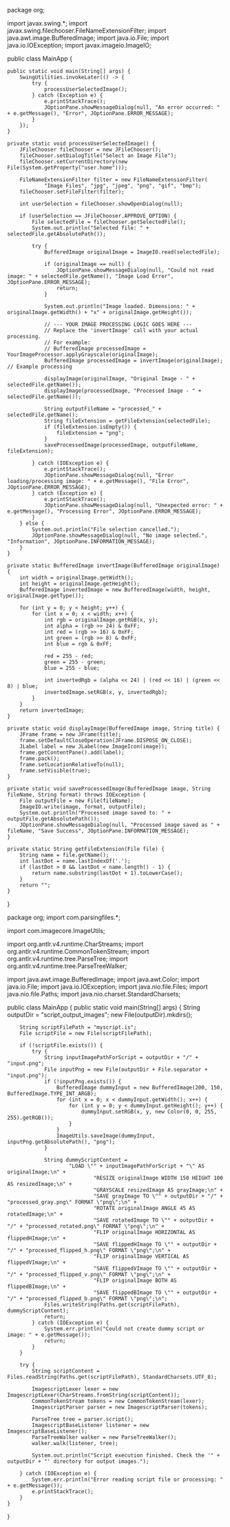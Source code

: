 package org;

import javax.swing.*;
import javax.swing.filechooser.FileNameExtensionFilter;
import java.awt.image.BufferedImage;
import java.io.File;
import java.io.IOException;
import javax.imageio.ImageIO;

public class MainApp {

    public static void main(String[] args) {
        SwingUtilities.invokeLater(() -> {
            try {
                processUserSelectedImage();
            } catch (Exception e) {
                e.printStackTrace();
                JOptionPane.showMessageDialog(null, "An error occurred: " + e.getMessage(), "Error", JOptionPane.ERROR_MESSAGE);
            }
        });
    }

    private static void processUserSelectedImage() {
        JFileChooser fileChooser = new JFileChooser();
        fileChooser.setDialogTitle("Select an Image File");
        fileChooser.setCurrentDirectory(new File(System.getProperty("user.home")));

        FileNameExtensionFilter filter = new FileNameExtensionFilter(
                "Image Files", "jpg", "jpeg", "png", "gif", "bmp");
        fileChooser.setFileFilter(filter);

        int userSelection = fileChooser.showOpenDialog(null);

        if (userSelection == JFileChooser.APPROVE_OPTION) {
            File selectedFile = fileChooser.getSelectedFile();
            System.out.println("Selected file: " + selectedFile.getAbsolutePath());

            try {
                BufferedImage originalImage = ImageIO.read(selectedFile);

                if (originalImage == null) {
                    JOptionPane.showMessageDialog(null, "Could not read image: " + selectedFile.getName(), "Image Load Error", JOptionPane.ERROR_MESSAGE);
                    return;
                }

                System.out.println("Image loaded. Dimensions: " + originalImage.getWidth() + "x" + originalImage.getHeight());

                // --- YOUR IMAGE PROCESSING LOGIC GOES HERE ---
                // Replace the 'invertImage' call with your actual processing.
                // For example:
                // BufferedImage processedImage = YourImageProcessor.applyGrayscale(originalImage);
                BufferedImage processedImage = invertImage(originalImage); // Example processing

                displayImage(originalImage, "Original Image - " + selectedFile.getName());
                displayImage(processedImage, "Processed Image - " + selectedFile.getName());

                String outputFileName = "processed_" + selectedFile.getName();
                String fileExtension = getFileExtension(selectedFile);
                if (fileExtension.isEmpty()) {
                    fileExtension = "png";
                }
                saveProcessedImage(processedImage, outputFileName, fileExtension);

            } catch (IOException e) {
                e.printStackTrace();
                JOptionPane.showMessageDialog(null, "Error loading/processing image: " + e.getMessage(), "File Error", JOptionPane.ERROR_MESSAGE);
            } catch (Exception e) {
                e.printStackTrace();
                JOptionPane.showMessageDialog(null, "Unexpected error: " + e.getMessage(), "Processing Error", JOptionPane.ERROR_MESSAGE);
            }
        } else {
            System.out.println("File selection cancelled.");
            JOptionPane.showMessageDialog(null, "No image selected.", "Information", JOptionPane.INFORMATION_MESSAGE);
        }
    }

    private static BufferedImage invertImage(BufferedImage originalImage) {
        int width = originalImage.getWidth();
        int height = originalImage.getHeight();
        BufferedImage invertedImage = new BufferedImage(width, height, originalImage.getType());

        for (int y = 0; y < height; y++) {
            for (int x = 0; x < width; x++) {
                int rgb = originalImage.getRGB(x, y);
                int alpha = (rgb >> 24) & 0xFF;
                int red = (rgb >> 16) & 0xFF;
                int green = (rgb >> 8) & 0xFF;
                int blue = rgb & 0xFF;

                red = 255 - red;
                green = 255 - green;
                blue = 255 - blue;

                int invertedRgb = (alpha << 24) | (red << 16) | (green << 8) | blue;
                invertedImage.setRGB(x, y, invertedRgb);
            }
        }
        return invertedImage;
    }

    private static void displayImage(BufferedImage image, String title) {
        JFrame frame = new JFrame(title);
        frame.setDefaultCloseOperation(JFrame.DISPOSE_ON_CLOSE);
        JLabel label = new JLabel(new ImageIcon(image));
        frame.getContentPane().add(label);
        frame.pack();
        frame.setLocationRelativeTo(null);
        frame.setVisible(true);
    }

    private static void saveProcessedImage(BufferedImage image, String fileName, String format) throws IOException {
        File outputFile = new File(fileName);
        ImageIO.write(image, format, outputFile);
        System.out.println("Processed image saved to: " + outputFile.getAbsolutePath());
        JOptionPane.showMessageDialog(null, "Processed image saved as " + fileName, "Save Success", JOptionPane.INFORMATION_MESSAGE);
    }

    private static String getFileExtension(File file) {
        String name = file.getName();
        int lastDot = name.lastIndexOf('.');
        if (lastDot > 0 && lastDot < name.length() - 1) {
            return name.substring(lastDot + 1).toLowerCase();
        }
        return "";
    }
}









package org;
import  com.parsingfiles.*;

import com.imagecore.ImageUtils;

import org.antlr.v4.runtime.CharStreams;
import org.antlr.v4.runtime.CommonTokenStream;
import org.antlr.v4.runtime.tree.ParseTree;
import org.antlr.v4.runtime.tree.ParseTreeWalker;

import java.awt.image.BufferedImage;
import java.awt.Color;
import java.io.File;
import java.io.IOException;
import java.nio.file.Files;
import java.nio.file.Paths;
import java.nio.charset.StandardCharsets;

public class MainApp {
public static void main(String[] args) {
String outputDir = "script_output_images";
new File(outputDir).mkdirs();

        String scriptFilePath = "myscript.is";
        File scriptFile = new File(scriptFilePath);

        if (!scriptFile.exists()) {
            try {
                String inputImagePathForScript = outputDir + "/" + "input.png";
                File inputPng = new File(outputDir + File.separator + "input.png");
                if (!inputPng.exists()) {
                    BufferedImage dummyInput = new BufferedImage(200, 150, BufferedImage.TYPE_INT_ARGB);
                    for (int x = 0; x < dummyInput.getWidth(); x++) {
                        for (int y = 0; y < dummyInput.getHeight(); y++) {
                            dummyInput.setRGB(x, y, new Color(0, 0, 255, 255).getRGB());
                        }
                    }
                    ImageUtils.saveImage(dummyInput, inputPng.getAbsolutePath(), "png");
                }

                String dummyScriptContent =
                        "LOAD \"" + inputImagePathForScript + "\" AS originalImage;\n" +
                                "RESIZE originalImage WIDTH 150 HEIGHT 100 AS resizedImage;\n" +
                                "GRAYSCALE resizedImage AS grayImage;\n" +
                                "SAVE grayImage TO \"" + outputDir + "/" + "processed_gray.png\" FORMAT \"png\";\n" +
                                "ROTATE originalImage ANGLE 45 AS rotatedImage;\n" +
                                "SAVE rotatedImage TO \"" + outputDir + "/" + "processed_rotated.png\" FORMAT \"png\";\n" +
                                "FLIP originalImage HORIZONTAL AS flippedHImage;\n" +
                                "SAVE flippedHImage TO \"" + outputDir + "/" + "processed_flipped_h.png\" FORMAT \"png\";\n" +
                                "FLIP originalImage VERTICAL AS flippedVImage;\n" +
                                "SAVE flippedVImage TO \"" + outputDir + "/" + "processed_flipped_v.png\" FORMAT \"png\";\n" +
                                "FLIP originalImage BOTH AS flippedBImage;\n" +
                                "SAVE flippedBImage TO \"" + outputDir + "/" + "processed_flipped_b.png\" FORMAT \"png\";\n";
                Files.writeString(Paths.get(scriptFilePath), dummyScriptContent);
                return;
            } catch (IOException e) {
                System.err.println("Could not create dummy script or image: " + e.getMessage());
                return;
            }
        }

        try {
            String scriptContent = Files.readString(Paths.get(scriptFilePath), StandardCharsets.UTF_8);

            ImagescriptLexer lexer = new ImagescriptLexer(CharStreams.fromString(scriptContent));
            CommonTokenStream tokens = new CommonTokenStream(lexer);
            ImagescriptParser parser = new ImagescriptParser(tokens);

            ParseTree tree = parser.script();
            ImagescriptBaseListener listener = new ImagescriptBaseListener();
            ParseTreeWalker walker = new ParseTreeWalker();
            walker.walk(listener, tree);

            System.out.println("Script execution finished. Check the '" + outputDir + "' directory for output images.");

        } catch (IOException e) {
            System.err.println("Error reading script file or processing: " + e.getMessage());
            e.printStackTrace();
        }
    }
}
